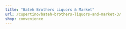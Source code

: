 ```yaml
---
title: "Bateh Brothers Liquors & Market"
url: /cupertino/bateh-brothers-liquors-and-market-3/
shop: convenience
---
```

